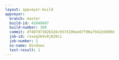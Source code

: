 ```yaml
---
layout: appveyor-build
appveyor:
  branch: master
  build-id: 41849667
  build-number: 389
  commit: df407073826326c937d196ee67f90a7941b5009d
  job-id: roxoq264v0j020c1
  job-number: 2
  os-name: Windows
  test-result: 1
---
```

